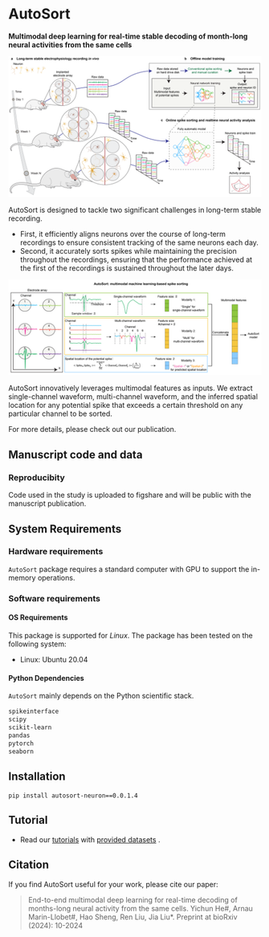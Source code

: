 # AutoSort
**Multimodal deep learning for real-time stable decoding of month-long neural activities from the same cells**

<p align="center">
  <img src="/img/figure1.png" >
</p>

AutoSort is designed to tackle two significant challenges in long-term stable recording. 
- First, it efficiently aligns neurons over the course of long-term recordings to ensure consistent tracking of the same neurons each day. 
- Second, it accurately sorts spikes while maintaining the precision throughout the recordings, ensuring that the performance achieved at the first of the recordings is sustained throughout the later days.


<p align="center">
  <img src="/img/figure2.png" >
</p>

AutoSort innovatively leverages multimodal features as inputs. We extract single-channel waveform, multi-channel waveform, and the inferred spatial location for any potential spike that exceeds a certain threshold on any particular channel to be sorted.

For more details, please check out our publication.


## Manuscript code and data
### Reproducibity
Code used in the study is uploaded to figshare and will be public with the manuscript publication. 

## System Requirements
### Hardware requirements
`AutoSort` package requires a standard computer with GPU to support the in-memory operations.

### Software requirements
#### OS Requirements
This package is supported for *Linux*. The package has been tested on the following system:
+ Linux: Ubuntu 20.04

#### Python Dependencies
`AutoSort` mainly depends on the Python scientific stack.

```
spikeinterface
scipy
scikit-learn
pandas
pytorch
seaborn
```

## Installation
```
pip install autosort-neuron==0.0.1.4
```


## Tutorial
- Read our [tutorials](https://autosort.readthedocs.io/en/latest/index.html) with [provided datasets](https://drive.google.com/drive/folders/18kMTfZKlN7vw04xEVZ5SC2fDD-N9XYxr?usp=drive_link) .


## Citation

If you find AutoSort useful for your work, please cite our paper: 

> End-to-end multimodal deep learning for real-time decoding of months-long neural activity from the same cells.
Yichun He#, Arnau Marin-Llobet#, Hao Sheng, Ren Liu, Jia Liu*. Preprint at bioRxiv (2024): 10-2024
